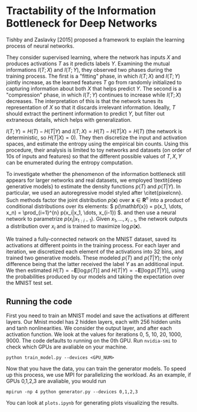 # Tractability of the Information Bottleneck for Deep Networks

Tishby and Zaslavky [2015] proposed a framework to explain the learning process of neural networks. 

They consider supervised learning, where the network has inputs $X$ and produces activations $T$ as it predicts labels $Y$.
Examining the mutual informations $I(T;X)$ and $I(T;Y)$, they observed two phases during the training process. 
The first is a "fitting" phase, in which $I(T;X)$ and $I(T;Y)$ jointly increase, as the learned features $T$ go from randomly initialized to capturing information about both $X$ that helps predict $Y$.
The second is a "compression" phase, in which $I(T;Y)$ continues to increase while $I(T;X)$ decreases.
The interpretation of this is that the network tunes its representation of $X$ so that it discards irrelevant information. Ideally, $T$ should extract the pertinent information to predict $Y$, but filter out extraneous details, which helps with generalization.

$I(T;Y) = H(T) - H(T|Y)$ and $I(T;X) = H(T) - H(T|X) = H(T)$ (the network is deterministic, so $H(T|X) = 0$).
They then discretize the input and activation spaces, and estimate the entropy using the empirical bin counts.
Using this procedure, their analysis is limited to toy networks and datasets (on order of 10s of inputs and features) so that the different possible values of $T, X, Y$ can be enumerated during the entropy computation.

To investigate whether the phenomenon of the information bottleneck still appears for larger networks and real datasets, we employed \textit{deep generative models} to estimate the density functions $p(T)$ and $p(T|Y)$.
In particular, we used an autoregressive model styled after \citet{pixelcnn}. Such methods factor the joint distribution $p(\mathbf{x})$ over $\mathbf{x} \in \mathbf{R}^n$ into a product of conditional distributions over its elements:
$ p(\mathbf{x}) = p(x_1, \dots, x_n) = \prod_{i=1}^{n} p(x_i|x_1, \dots, x_{i-1}) $.
and then use a neural network to parametrize $p(x_i|x_{1:i-1})$. Given $x_1, \dots, x_{i-1}$, the network outputs a distribution over $x_i$ and is trained to maximize $\log p(\mathbf{x})$.

We trained a fully-connected network on the MNIST dataset, saved its activations at different points in the training process.
For each layer and iteration, we discretized each element of the activations into 32 bins, and trained two generative models. These modeled $p(T)$ and $p(T|Y)$; the only difference being that the latter received the label $Y$ as an additional input.
We then estimated $H(T) = -\mathbf{E}[\log p(T)]$ and $H(T|Y) = - \mathbf{E}[\log p(T|Y)]$, using the probabilities produced by our models and taking the expectation over the MNIST test set.

## Running the code
First you need to train an MNIST model and save the activations at different layers. Our Mnist model has 2 hidden layers, each with 256 hidden units and tanh nonlinearities. We consider the output layer, and after each activation function. We look at the values for iterations 0, 5, 10, 20, 1000, 9000. The code defaults to running on the 0th GPU. Run ```nvidia-smi``` to check which GPUs are avaliable on your machine.
```
python train_model.py --devices <GPU_NUM>
```
Now that you have the data, you can train the generator models. To speed up this process, we use MPI for parallelizing the workload. As an example, if GPUs 0,1,2,3 are avaliable, you would run
```
mpirun -np 4 python generator.py --devices 0,1,2,3
```

You can look at ```plots.ipynb``` for generating plots visualizing the results.
